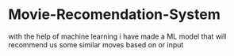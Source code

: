 # Movie-Recomendation-System
with the help of machine learning i have made a ML model that will recommend us some similar moves based on or input
